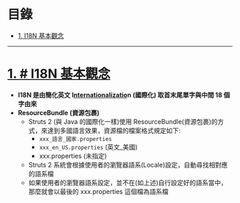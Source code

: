 <h1 id="top">目錄</h1>

- [1. I18N 基本觀念](#s1)

---

# <a id='s1' class='md-title' href='#top'>1. # I18N 基本觀念</a>

- **I18N 是由簡化英文 I<u>nternationalizatio</u>n (國際化) 取首末尾單字與中間 18 個字由來**
- **ResourceBundle (資源包裹)**
  - Struts 2 (與 Java 的國際化一樣)使用 ResourceBundle(資源包裹)的方式，來達到多國語言效果，資源檔的檔案格式規定如下:
    - `xxx_語言_國家.properties`
    - `xxx_en_US.properties` (英文\_美國)
    - xxx.properties (未指定)
  - Struts 2 系統會根據使用者的瀏覽器語系(Locale)設定，自動尋找相對應的語系檔
  - 如果使用者的瀏覽器語系設定，並不在(如上述)自行設定好的語系當中，那麼就會以最後的 xxx.properties 這個檔為語系檔
